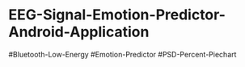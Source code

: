 # EEG-Signal-Emotion-Predictor-Android-Application
#Bluetooth-Low-Energy
#Emotion-Predictor
#PSD-Percent-Piechart
